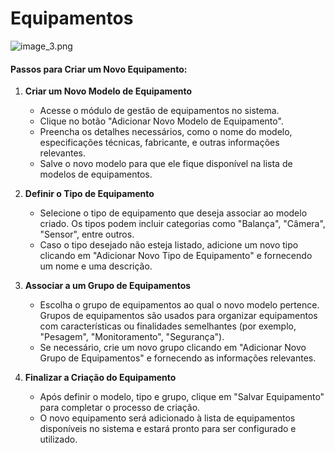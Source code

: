 # Equipamentos


![image_3.png](image_3.png)


#### **Passos para Criar um Novo Equipamento:**

1. **Criar um Novo Modelo de Equipamento**
    - Acesse o módulo de gestão de equipamentos no sistema.
    - Clique no botão "Adicionar Novo Modelo de Equipamento".
    - Preencha os detalhes necessários, como o nome do modelo, especificações técnicas, fabricante, e outras informações relevantes.
    - Salve o novo modelo para que ele fique disponível na lista de modelos de equipamentos.

2. **Definir o Tipo de Equipamento**
    - Selecione o tipo de equipamento que deseja associar ao modelo criado. Os tipos podem incluir categorias como "Balança", "Câmera", "Sensor", entre outros.
    - Caso o tipo desejado não esteja listado, adicione um novo tipo clicando em "Adicionar Novo Tipo de Equipamento" e fornecendo um nome e uma descrição.

3. **Associar a um Grupo de Equipamentos**
    - Escolha o grupo de equipamentos ao qual o novo modelo pertence. Grupos de equipamentos são usados para organizar equipamentos com características ou finalidades semelhantes (por exemplo, "Pesagem", "Monitoramento", "Segurança").
    - Se necessário, crie um novo grupo clicando em "Adicionar Novo Grupo de Equipamentos" e fornecendo as informações relevantes.

4. **Finalizar a Criação do Equipamento**
    - Após definir o modelo, tipo e grupo, clique em "Salvar Equipamento" para completar o processo de criação.
    - O novo equipamento será adicionado à lista de equipamentos disponíveis no sistema e estará pronto para ser configurado e utilizado.

